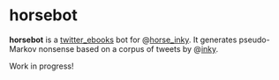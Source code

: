horsebot
========

**horsebot** is a [twitter\_ebooks][twitter-ebooks] bot for
@[horse\_inky][horse-inky]. It generates pseudo-Markov nonsense based on a
corpus of tweets by @[inky][].

Work in progress!


[horse-inky]: https://twitter.com/horse_inky
[inky]: https://twitter.com/inky
[twitter-ebooks]: https://github.com/mispy/twitter_ebooks
[twitter-ebooks-example]: https://github.com/mispy/ebooks_example/blob/master/bots.rb
